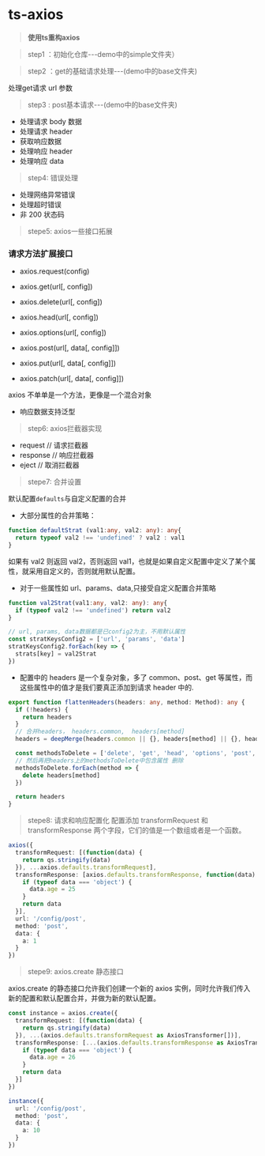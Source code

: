 # ts-axios

> **使用ts重构axios**

> step1 ：初始化仓库---demo中的simple文件夹）

> step2 ：get的基础请求处理---(demo中的base文件夹)


处理get请求 url 参数
> step3 : post基本请求---(demo中的base文件夹)

- 处理请求 body 数据
- 处理请求 header
- 获取响应数据
- 处理响应 header
- 处理响应 data

> step4: 错误处理

- 处理网络异常错误
- 处理超时错误
- 非 200 状态码
> stepe5: axios一些接口拓展

### 请求方法扩展接口
- axios.request(config)

- axios.get(url[, config])

- axios.delete(url[, config])

- axios.head(url[, config])

- axios.options(url[, config])

- axios.post(url[, data[, config]])

- axios.put(url[, data[, config]])

- axios.patch(url[, data[, config]])

axios 不单单是一个方法，更像是一个混合对象

- 响应数据支持泛型

> step6: axios拦截器实现

- request // 请求拦截器
- response  // 响应拦截器
- eject // 取消拦截器

> stepe7: 合并设置

默认配置`defaults`与自定义配置的合并

- 大部分属性的合并策略：

```ts
function defaultStrat (val1:any, val2: any): any{
  return typeof val2 !== 'undefined' ? val2 : val1
}
```
如果有 val2 则返回 val2，否则返回 val1，也就是如果自定义配置中定义了某个属性，就采用自定义的，否则就用默认配置。

- 对于一些属性如 url、params、data,只接受自定义配置合并策略

```ts
function val2Strat(val1:any, val2: any): any{
  if (typeof val2 !== 'undefined') return val2
}

// url, params, data数据都是已config2为主，不用默认属性
const stratKeysConfig2 = ['url', 'params', 'data']
stratKeysConfig2.forEach(key => {
  strats[key] = val2Strat
})
```

- 配置中的 headers 是一个复杂对象，多了 common、post、get 等属性，而这些属性中的值才是我们要真正添加到请求 header 中的.

```ts
export function flattenHeaders(headers: any, method: Method): any {
  if (!headers) {
    return headers
  }
  // 合并headers， headers.common,  headers[method]
  headers = deepMerge(headers.common || {}, headers[method] || {}, headers)

  const methodsToDelete = ['delete', 'get', 'head', 'options', 'post', 'put', 'patch', 'common']
  // 然后再把headers上的methodsToDelete中包含属性 删除
  methodsToDelete.forEach(method => {
    delete headers[method]
  })

  return headers
}
```
> stepe8: 请求和响应配置化
配置添加 transformRequest 和 transformResponse 两个字段，它们的值是一个数组或者是一个函数。

```ts
axios({
  transformRequest: [(function(data) {
    return qs.stringify(data)
  }), ...axios.defaults.transformRequest],
  transformResponse: [axios.defaults.transformResponse, function(data) {
    if (typeof data === 'object') {
      data.age = 25
    }
    return data
  }],
  url: '/config/post',
  method: 'post',
  data: {
    a: 1
  }
})
```
> stepe9: axios.create 静态接口

axios.create 的静态接口允许我们创建一个新的 axios 实例，同时允许我们传入新的配置和默认配置合并，并做为新的默认配置。

```ts
const instance = axios.create({
  transformRequest: [(function(data) {
    return qs.stringify(data)
  }), ...(axios.defaults.transformRequest as AxiosTransformer[])],
  transformResponse: [...(axios.defaults.transformResponse as AxiosTransformer[]), function(data) {
    if (typeof data === 'object') {
      data.age = 26
    }
    return data
  }]
})

instance({
  url: '/config/post',
  method: 'post',
  data: {
    a: 10
  }
})
```


